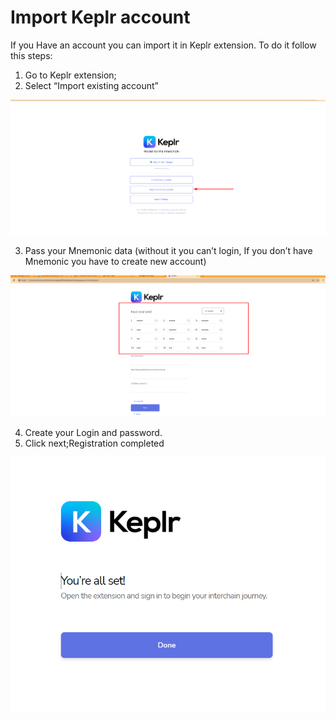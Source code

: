 <!-- 
order: 8
-->
# Import Keplr account

If you Have an account you can import it in Keplr extension. To do it follow this steps:

1. Go to Keplr extension;
2. Select “Import existing account”

![alt_text](../images/keplr/1.png "image_tooltip")

3. Pass your Mnemonic data (without it you can’t login, If you don’t have Mnemonic you have to create new account)

![alt_text](../images/keplr/2.png "image_tooltip")

4. Create your Login and password.
5. Click next;Registration completed

![alt_text](../images/keplr/3.png "image_tooltip")
